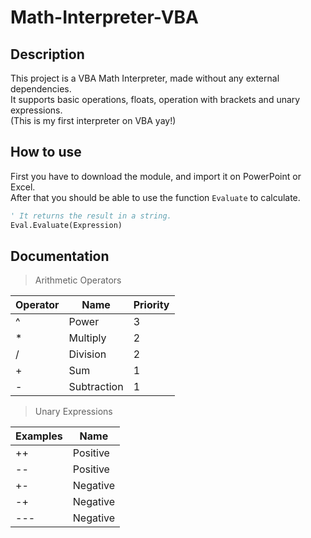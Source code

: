 # Math-Interpreter-VBA
## Description
This project is a VBA Math Interpreter, made without any external dependencies. <br/> It supports basic operations, floats, operation with brackets and unary expressions. <br/> (This is my first interpreter on VBA yay!)

## How to use
First you have to download the module, and import it on PowerPoint or Excel. <br/>
After that you should be able to use the function ``Evaluate`` to calculate.

```vb
' It returns the result in a string.
Eval.Evaluate(Expression)   
```

## Documentation
> Arithmetic Operators

| Operator | Name | Priority |
| --- | --- | --- |
| ^ | Power | 3 |
| * | Multiply | 2 |
| / | Division | 2 |
| + | Sum | 1 |
| - | Subtraction | 1 |

> Unary Expressions

| Examples | Name |
| --- | --- |
| ++ | Positive | 
| -- | Positive | 
| +- | Negative | 
| -+ | Negative | 
| --- | Negative | 

